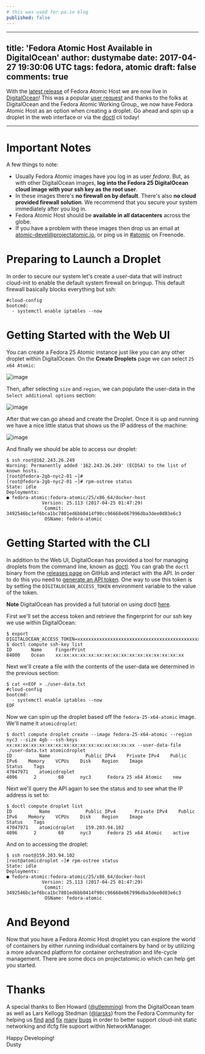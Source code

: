 ```yaml
---
# this was used for pa.io blog
published: false
---
```

---
title: 'Fedora Atomic Host Available in DigitalOcean'
author: dustymabe
date: 2017-04-27 19:30:06 UTC
tags: fedora, atomic
draft: false
comments: true
---

With the [latest release](http://www.projectatomic.io/blog/2017/04/fedora_atomic_apr27/)
of Fedora Atomic Host we are now live in
[DigitalOcean](https://www.digitalocean.com/)! This was a popular [user
request](https://digitalocean.uservoice.com/forums/136585-digitalocean/suggestions/5984177-project-atomic-docker-centos-fedora-scalab)
and thanks to the folks at DigitalOcean and the
Fedora Atomic Working Group\_ we now have Fedora Atomic Host as an
option when creating a droplet. Go ahead and spin up a droplet in the
web interface or via the [doctl](https://github.com/digitalocean/doctl)
cli today!

---

Important Notes
===============

A few things to note:

-   Usually Fedora Atomic images have you log in as user *fedora*. But,
    as with other DigitalOcean images, **log into the Fedora 25
    DigitalOcean cloud image with your ssh key as the root user**.
-   In these images there's **no firewall on by default**. There's also
    **no cloud provided firewall solution**. We recommend that you
    secure your system immediately after you log in.
-   Fedora Atomic Host should be **available in all datacenters** across
    the globe.
-   If you have a problem with these images then drop us an email at
    <atomic-devel@projectatomic.io>, or ping us in
    [\#atomic](https://webchat.freenode.net/?channels=#atomic) on
    Freenode.

Preparing to Launch a Droplet
=============================

In order to secure our system let's create a user-data that will
instruct cloud-init to enable the default system firewall on bringup.
This default firewall basically blocks everything but ssh:

    #cloud-config
    bootcmd:
      - systemctl enable iptables --now

Getting Started with the Web UI
===============================

You can create a Fedora 25 Atomic instance just like you can any other
droplet within DigitalOcean. On the **Create Droplets** page we can
select `25 x64 Atomic`:

![image](/2017-04-27/select-fedora-atomic.png)

Then, after selecting `size` and `region`, we can populate the user-data
in the `Select additional options` section:

![image](/2017-04-27/cloud-init-user-data.png)

After that we can go ahead and create the Droplet. Once it is up and
running we have a nice little status that shows us the IP address of the
machine:

![image](/2017-04-27/droplet-created.png)

And finally we should be able to access our droplet:

    $ ssh root@162.243.26.249
    Warning: Permanently added '162.243.26.249' (ECDSA) to the list of known hosts.
    [root@fedora-2gb-nyc2-01 ~]#
    [root@fedora-2gb-nyc2-01 ~]# rpm-ostree status
    State: idle
    Deployments:
    ● fedora-atomic:fedora-atomic/25/x86_64/docker-host
                 Version: 25.113 (2017-04-25 01:47:29)
                  Commit: 3492546bc1ef6bca1bc7801ed6bb0414f90cc96668e067996dba3dee0d83e6c3
                  OSName: fedora-atomic

Getting Started with the CLI
============================

In addition to the Web UI, DigitalOcean has provided a tool for managing
droplets from the command line, known as
[doctl](https://github.com/digitalocean/doctl). You can grab the `doctl`
binary from the [releases
page](https://github.com/digitalocean/doctl/releases) on GitHub and
interact with the API. In order to do this you need to [generate an API
token](https://cloud.digitalocean.com/settings/api/tokens). One way to
use this token is by setting the `DIGITALOCEAN_ACCESS_TOKEN` environment
variable to the value of the token.

**Note** DigitalOcean has provided a full tutorial on using doctl
[here](https://www.digitalocean.com/community/tutorials/how-to-use-doctl-the-official-digitalocean-command-line-client).

First we'll set the access token and retrieve the fingerprint for our
ssh key we use within DigitalOcean:

    $ export DIGITALOCEAN_ACCESS_TOKEN=xxxxxxxxxxxxxxxxxxxxxxxxxxxxxxxxxxxxxxxxxxxxxxxxxxxxxxxxxxxxxxxx
    $ doctl compute ssh-key list
    ID       Name     FingerPrint
    84000    Ocean    xx:xx:xx:xx:xx:xx:xx:xx:xx:xx:xx:xx:xx:xx:xx:xx

Next we'll create a file with the contents of the user-data we
determined in the previous section:

    $ cat <<EOF > ./user-data.txt
    #cloud-config
    bootcmd:
      - systemctl enable iptables --now
    EOF

Now we can spin up the droplet based off the `fedora-25-x64-atomic`
image. We'll name it `atomicdroplet`:

    $ doctl compute droplet create --image fedora-25-x64-atomic --region nyc3 --size 4gb --ssh-keys xx:xx:xx:xx:xx:xx:xx:xx:xx:xx:xx:xx:xx:xx:xx:xx --user-data-file ./user-data.txt atomicdroplet
    ID          Name             Public IPv4    Private IPv4    Public IPv6    Memory    VCPUs    Disk    Region    Image                   Status    Tags 
    47047971    atomicdroplet                                                  4096      2        60      nyc3      Fedora 25 x64 Atomic    new 

Next we'll query the API again to see the status and to see what the IP
address is set to:

    $ doctl compute droplet list
    ID          Name             Public IPv4       Private IPv4    Public IPv6    Memory    VCPUs    Disk    Region    Image                   Status    Tags
    47047971    atomicdroplet    159.203.94.102                                   4096      2        60      nyc3      Fedora 25 x64 Atomic    active 

And on to accessing the droplet:

    $ ssh root@159.203.94.102 
    [root@atomicdroplet ~]# rpm-ostree status
    State: idle
    Deployments:
    ● fedora-atomic:fedora-atomic/25/x86_64/docker-host
                 Version: 25.113 (2017-04-25 01:47:29)
                  Commit: 3492546bc1ef6bca1bc7801ed6bb0414f90cc96668e067996dba3dee0d83e6c3
                  OSName: fedora-atomic

And Beyond
==========

Now that you have a Fedora Atomic Host droplet you can explore the world
of containers by either running individual containers by hand or by
utilizing a more advanced platform for container orchestration and
life-cycle management. There are some docs on projectatomic.io which can
help get you started.

Thanks
======

A special thanks to Ben Howard
([@utlemming](https://twitter.com/utlemming)) from the DigitalOcean team
as well as Lars Kellogg Stedman ([@larsks](https://twitter.com/larsks))
from the Fedora Community for helping us
[find](https://bugs.launchpad.net/cloud-init/+bug/1669504)
[and](https://bugs.launchpad.net/cloud-init/+bug/1670052)
[fix](https://bugs.launchpad.net/cloud-init/+bug/1665441)
[many](https://cgit.freedesktop.org/NetworkManager/NetworkManager/commit/?id=3cc00dd550fcbd83ec2f1af9eeb83bf5ec921d21)
[bugs](https://cgit.freedesktop.org/NetworkManager/NetworkManager/commit/?id=a8f0d88596d8dd2b807a7b0adee272c4f077dad)
in order to better support cloud-init static networking and ifcfg file
supoort within NetworkManager.

Happy Developing!\
Dusty
